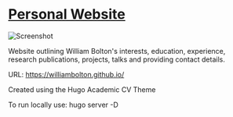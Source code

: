 # [Personal Website](https://williambolton.github.io/)

![Screenshot](screenshot.png)

Website outlining William Bolton's interests, education, experience, research publications, projects, talks and providing contact details. 

URL: https://williambolton.github.io/

Created using the Hugo Academic CV Theme

To run locally use: hugo server -D 


